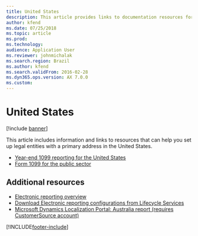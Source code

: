 ```yaml
---
title: United States
description: This article provides links to documentation resources for the United States.
author: kfend
ms.date: 07/25/2018
ms.topic: article
ms.prod: 
ms.technology: 
audience: Application User
ms.reviewer: johnmichalak
ms.search.region: Brazil
ms.author: kfend
ms.search.validFrom: 2016-02-28
ms.dyn365.ops.version: AX 7.0.0
ms.custom: 
---
```


# United States 

[!include [banner](../../includes/banner.md)]

This article includes information and links to resources that can help you set up legal entities with a primary address in the United States. 

- [Year-end 1099 reporting for the United States](../usa/noam-usa-year-end-1099-reporting.md)
- [Form 1099 for the public sector](../usa/noam-usa-form-1099-public-sector.md)

## Additional resources

- [Electronic reporting overview](../../../fin-ops-core/dev-itpro/analytics/general-electronic-reporting.md)
- [Download Electronic reporting configurations from Lifecycle Services](../../../fin-ops-core/dev-itpro/analytics/download-electronic-reporting-configuration-lcs.md)
- [Microsoft Dynamics Localization Portal: Australia report (requires CustomerSource account)](https://mbs.microsoft.com/files/customer/AX/Support/supportnews/unitedstates.html)


[!INCLUDE[footer-include](../../../includes/footer-banner.md)]
